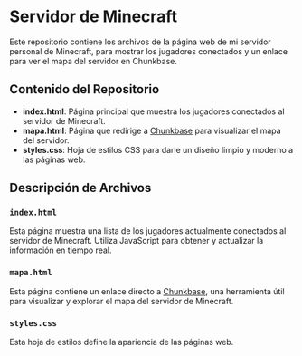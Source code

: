 # Servidor de Minecraft

Este repositorio contiene los archivos de la página web de mi servidor personal de Minecraft, para mostrar los jugadores conectados y un enlace para ver el mapa del servidor en Chunkbase.

## Contenido del Repositorio

- **index.html**: Página principal que muestra los jugadores conectados al servidor de Minecraft.
- **mapa.html**: Página que redirige a [Chunkbase](https://www.chunkbase.com/apps/seed-map) para visualizar el mapa del servidor.
- **styles.css**: Hoja de estilos CSS para darle un diseño limpio y moderno a las páginas web.

## Descripción de Archivos

### `index.html`
Esta página muestra una lista de los jugadores actualmente conectados al servidor de Minecraft. Utiliza JavaScript para obtener y actualizar la información en tiempo real.

### `mapa.html`
Esta página contiene un enlace directo a [Chunkbase](https://www.chunkbase.com/apps/seed-map), una herramienta útil para visualizar y explorar el mapa del servidor de Minecraft.

### `styles.css`
Esta hoja de estilos define la apariencia de las páginas web.
